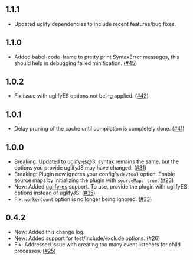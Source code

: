 ## 1.1.1
 - Updated uglify dependencies to include recent features/bug fixes.

## 1.1.0
 - Added babel-code-frame to pretty print SyntaxError messages, this should help in debugging failed minification. ([#45](https://github.com/gdborton/webpack-parallel-uglify-plugin/pull/45))

## 1.0.2
 - Fix issue with uglifyES options not being applied. ([#42](https://github.com/gdborton/webpack-parallel-uglify-plugin/pull/42))

## 1.0.1

 - Delay pruning of the cache until compilation is completely done. ([#41](https://github.com/gdborton/webpack-parallel-uglify-plugin/pull/41))

## 1.0.0

 - Breaking: Updated to [uglify-js](https://github.com/mishoo/UglifyJS2)@3, syntax remains the same, but the options you provide uglifyJS may have changed. ([#31](https://github.com/gdborton/webpack-parallel-uglify-plugin/pull/31))
 - Breaking: Plugin now ignores your config's `devtool` option. Enable source maps by initializing the plugin with `sourceMap: true`. ([#23](https://github.com/gdborton/webpack-parallel-uglify-plugin/pull/23))
 - New: Added [uglify-es](https://github.com/mishoo/UglifyJS2/tree/harmony) support. To use, provide the plugin with uglifyES options instead of uglifyJS. ([#35](https://github.com/gdborton/webpack-parallel-uglify-plugin/pull/35))
 - Fix: `workerCount` option is no longer being ignored. ([#33](https://github.com/gdborton/webpack-parallel-uglify-plugin/pull/33))

## 0.4.2

 - New: Added this change log.
 - New: Added support for test/include/exclude options. ([#26](https://github.com/gdborton/webpack-parallel-uglify-plugin/pull/26))
 - Fix: Addressed issue with creating too many event listeners for child processes. ([#25](https://github.com/gdborton/webpack-parallel-uglify-plugin/pull/25))

